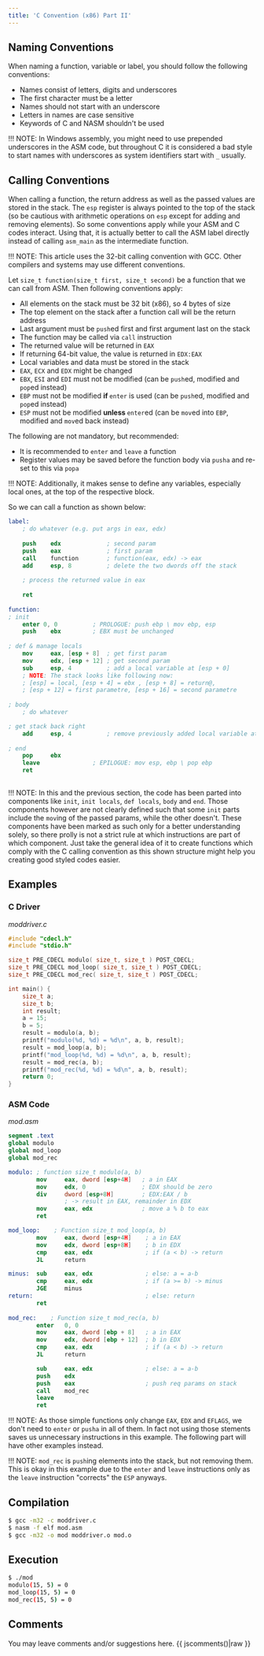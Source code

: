 ```yaml
---
title: 'C Convention (x86) Part II'
---
```


## Naming Conventions
When naming a function, variable or label, you should follow the following conventions:
* Names consist of letters, digits and underscores
* The first character must be a letter
* Names should not start with an underscore
* Letters in names are case sensitive
* Keywords of C and NASM shouldn't be used

!!! NOTE: In Windows assembly, you might need to use prepended underscores in the ASM code, but throughout C it is considered a bad style to start names with underscores as system identifiers start with `_` usually.


## Calling Conventions
When calling a function, the return address as well as the passed values are stored in the stack. The `esp` register is always pointed to the top of the stack (so be cautious with arithmetic operations on `esp` except for adding and removing elements). So some conventions apply while your ASM and C codes interact. Using that, it is actually better to call the ASM label directly instead of calling `asm_main` as the intermediate function.

!!! NOTE: This article uses the 32-bit calling convention with GCC. Other compilers and systems may use different conventions.


Let `size_t function(size_t first, size_t second)` be a function that we can call from ASM. Then following conventions apply:

*  All elements on the stack must be 32 bit (x86), so 4 bytes of size
*  The top element on the stack after a function call will be the return address
*  Last argument must be `push`ed first and first argument last on the stack
*  The function may be called via `call` instruction
*  The returned value will be returned in `EAX`
*  If returning 64-bit value, the value is returned in `EDX:EAX`
*  Local variables and data must be stored in the stack
*  `EAX`, `ECX` and `EDX` might be changed
*  `EBX`, `ESI` and `EDI` must not be modified (can be `push`ed, modified and `pop`ed instead)
*  `EBP` must not be modified <b>if </b>`enter` is used (can be `push`ed, modified and `pop`ed instead)
*  `ESP` must not be modified <b>unless </b>`enter`ed (can be `mov`ed into `EBP`, modified and `mov`ed back instead)

The following are not mandatory, but recommended:

*  It is recommended to `enter` and `leave` a function
*  Register values may be saved before the function body via `pusha` and re-set to this via `popa`

!!! NOTE: Additionally, it makes sense to define any variables, especially local ones, at the top of the respective block.

So we can call a function as shown below:

```NASM
label:
    ; do whatever (e.g. put args in eax, edx)
    
    push	edx				; second param
    push	eax				; first param
    call	function		; function(eax, edx) -> eax
    add		esp, 8  		; delete the two dwords off the stack
    
    ; process the returned value in eax
    
    ret
    
function:
; init
	enter 0, 0			; PROLOGUE: push ebp \ mov ebp, esp
    push	ebx			; EBX must be unchanged
    
; def & manage locals
    mov		eax, [esp + 8]	; get first param
    mov		edx, [esp + 12]	; get second param
    sub		esp, 4			; add a local variable at [esp + 0]
    ; NOTE: The stack looks like following now:
    ; [esp] = local, [esp + 4] = ebx , [esp + 8] = return@,
    ; [esp + 12] = first parametre, [esp + 16] = second parametre
  
; body
   	; do whatever

; get stack back right
    add		esp, 4			; remove previously added local variable at [esp + 0]
    
; end
    pop		ebx
    leave				; EPILOGUE: mov esp, ebp \ pop ebp
    ret
    
```

!!! NOTE: In this and the previous section, the code has been parted into components like `init`, `init locals`, `def locals`, `body` and `end`. Those components however are not clearly defined such that some `init` parts include the `mov`ing of the passed params, while the other doesn't. These components have been marked as such only for a better understanding solely, so there prolly is not a strict rule at which instructions are part of which component. Just take the general idea of it to create functions which comply with the C calling convention as this shown structure might help you creating good styled codes easier.


## Examples

### C Driver
_moddriver.c_
```C
#include "cdecl.h"
#include "stdio.h"

size_t PRE_CDECL modulo( size_t, size_t ) POST_CDECL;
size_t PRE_CDECL mod_loop( size_t, size_t ) POST_CDECL;
size_t PRE_CDECL mod_rec( size_t, size_t ) POST_CDECL;

int main() {
    size_t a;
    size_t b;
    int result;
    a = 15;
    b = 5;
    result = modulo(a, b);
    printf("modulo(%d, %d) = %d\n", a, b, result);
    result = mod_loop(a, b);
    printf("mod_loop(%d, %d) = %d\n", a, b, result);
    result = mod_rec(a, b);
    printf("mod_rec(%d, %d) = %d\n", a, b, result);
    return 0;
}
```

### ASM Code
_mod.asm_
```nasm
segment .text
global modulo
global mod_loop
global mod_rec

modulo: ; function size_t modulo(a, b)
        mov     eax, dword [esp+4H]   ; a in EAX
        mov     edx, 0                ; EDX should be zero
        div     dword [esp+8H]        ; EDX:EAX / b 
        		; -> result in EAX, remainder in EDX
        mov     eax, edx              ; move a % b to eax
        ret

mod_loop:    ; Function size_t mod_loop(a, b)
        mov     eax, dword [esp+4H]    ; a in EAX
        mov     edx, dword [esp+8H]    ; b in EDX
        cmp     eax, edx               ; if (a < b) -> return
        JL      return

minus:  sub     eax, edx               ; else: a = a-b
        cmp     eax, edx               ; if (a >= b) -> minus
        JGE     minus
return:                                ; else: return
        ret
        
mod_rec:    ; Function size_t mod_rec(a, b)
		enter	0, 0
        mov     eax, dword [ebp + 8]   ; a in EAX
        mov     edx, dword [ebp + 12]  ; b in EDX
        cmp     eax, edx               ; if (a < b) -> return
        JL      return

		sub		eax, edx               ; else: a = a-b
        push	edx
        push	eax					   ; push req params on stack
        call	mod_rec
        leave
        ret
```
!!! NOTE: As those simple functions only change `EAX`, `EDX` and `EFLAGS`, we don't need to `enter` or `pusha` in all of them. In fact not using those stements saves us unnecessary instructions in this example. The following part will have other examples instead.

!!! NOTE: `mod_rec` is `push`ing elements into the stack, but not removing them. This is okay in this example due to the `enter` and `leave` instructions only as the `leave` instruction "corrects" the `ESP` anyways.

## Compilation
```sh
$ gcc -m32 -c moddriver.c
$ nasm -f elf mod.asm
$ gcc -m32 -o mod moddriver.o mod.o
```

## Execution
```sh
$ ./mod
modulo(15, 5) = 0
mod_loop(15, 5) = 0
mod_rec(15, 5) = 0
```


## Comments
You may leave comments and/or suggestions here.
{{ jscomments()|raw }}